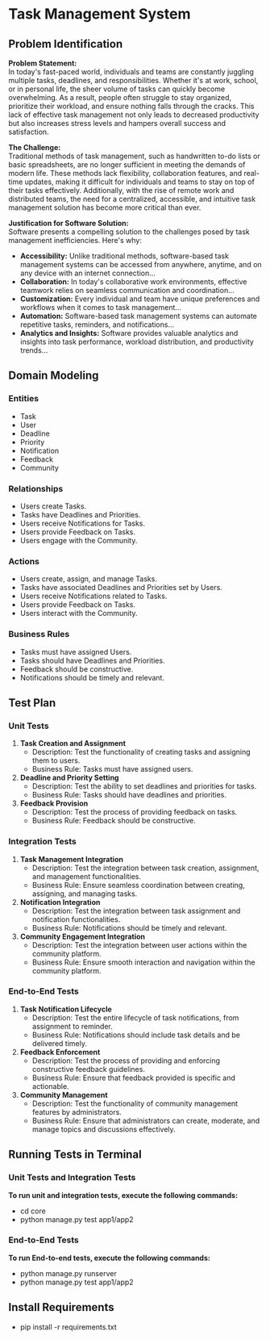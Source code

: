 # Task Management System

## Problem Identification

**Problem Statement:**  
In today's fast-paced world, individuals and teams are constantly juggling multiple tasks, deadlines, and responsibilities. Whether it's at work, school, or in personal life, the sheer volume of tasks can quickly become overwhelming. As a result, people often struggle to stay organized, prioritize their workload, and ensure nothing falls through the cracks. This lack of effective task management not only leads to decreased productivity but also increases stress levels and hampers overall success and satisfaction.

**The Challenge:**  
Traditional methods of task management, such as handwritten to-do lists or basic spreadsheets, are no longer sufficient in meeting the demands of modern life. These methods lack flexibility, collaboration features, and real-time updates, making it difficult for individuals and teams to stay on top of their tasks effectively. Additionally, with the rise of remote work and distributed teams, the need for a centralized, accessible, and intuitive task management solution has become more critical than ever.

**Justification for Software Solution:**  
Software presents a compelling solution to the challenges posed by task management inefficiencies. Here's why:
- **Accessibility:** Unlike traditional methods, software-based task management systems can be accessed from anywhere, anytime, and on any device with an internet connection...
- **Collaboration:** In today's collaborative work environments, effective teamwork relies on seamless communication and coordination...
- **Customization:** Every individual and team have unique preferences and workflows when it comes to task management...
- **Automation:** Software-based task management systems can automate repetitive tasks, reminders, and notifications...
- **Analytics and Insights:** Software provides valuable analytics and insights into task performance, workload distribution, and productivity trends...

## Domain Modeling

### Entities
- Task
- User
- Deadline
- Priority
- Notification
- Feedback
- Community

### Relationships
- Users create Tasks.
- Tasks have Deadlines and Priorities.
- Users receive Notifications for Tasks.
- Users provide Feedback on Tasks.
- Users engage with the Community.

### Actions
- Users create, assign, and manage Tasks.
- Tasks have associated Deadlines and Priorities set by Users.
- Users receive Notifications related to Tasks.
- Users provide Feedback on Tasks.
- Users interact with the Community.

### Business Rules
- Tasks must have assigned Users.
- Tasks should have Deadlines and Priorities.
- Feedback should be constructive.
- Notifications should be timely and relevant.

## Test Plan

### Unit Tests
1. **Task Creation and Assignment**
   - Description: Test the functionality of creating tasks and assigning them to users.
   - Business Rule: Tasks must have assigned users.
2. **Deadline and Priority Setting**
   - Description: Test the ability to set deadlines and priorities for tasks.
   - Business Rule: Tasks should have deadlines and priorities.
3. **Feedback Provision**
   - Description: Test the process of providing feedback on tasks.
   - Business Rule: Feedback should be constructive.

### Integration Tests
1. **Task Management Integration**
   - Description: Test the integration between task creation, assignment, and management functionalities.
   - Business Rule: Ensure seamless coordination between creating, assigning, and managing tasks.
2. **Notification Integration**
   - Description: Test the integration between task assignment and notification functionalities.
   - Business Rule: Notifications should be timely and relevant.
3. **Community Engagement Integration**
   - Description: Test the integration between user actions within the community platform.
   - Business Rule: Ensure smooth interaction and navigation within the community platform.

### End-to-End Tests
1. **Task Notification Lifecycle**
   - Description: Test the entire lifecycle of task notifications, from assignment to reminder.
   - Business Rule: Notifications should include task details and be delivered timely.
2. **Feedback Enforcement**
   - Description: Test the process of providing and enforcing constructive feedback guidelines.
   - Business Rule: Ensure that feedback provided is specific and actionable.
3. **Community Management**
   - Description: Test the functionality of community management features by administrators.
   - Business Rule: Ensure that administrators can create, moderate, and manage topics and discussions effectively.

## Running Tests in Terminal

### Unit Tests and Integration Tests
**To run unit and integration tests, execute the following commands:**

- cd core
- python manage.py test app1/app2


### End-to-End Tests
**To run End-to-end tests, execute the following commands:**

- python manage.py runserver
- python manage.py test app1/app2

## Install Requirements

- pip install -r requirements.txt

